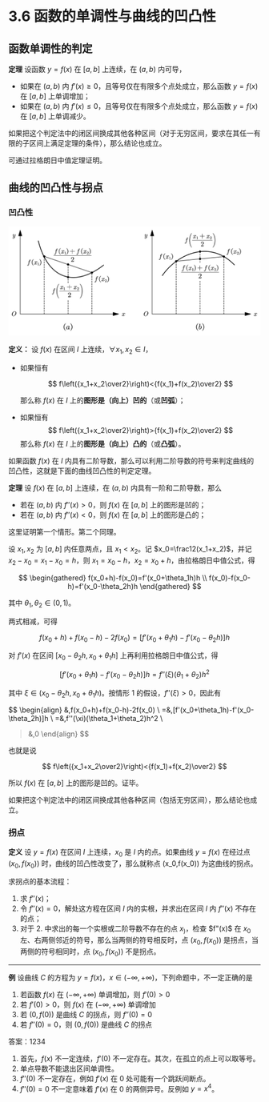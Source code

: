 # 3.6 函数的单调性与曲线的凹凸性

## 函数单调性的判定

**定理** 设函数 $y=f(x)$ 在 $[a,b]$ 上连续，在 $(a,b)$ 内可导，

- 如果在 $(a,b)$ 内 $f'(x)\ge0$，且等号仅在有限多个点处成立，那么函数 $y=f(x)$ 在 $[a,b]$ 上单调增加；
- 如果在 $(a,b)$ 内 $f'(x)\le0$，且等号仅在有限多个点处成立，那么函数 $y=f(x)$ 在 $[a,b]$ 上单调减少。

如果把这个判定法中的闭区间换成其他各种区间（对于无穷区间，要求在其任一有限的子区间上满足定理的条件），那么结论也成立。

可通过拉格朗日中值定理证明。

## 曲线的凹凸性与拐点

### 凹凸性

![](./images/convexity.svg)

**定义：** 设 $f(x)$ 在区间 $I$ 上连续，$\forall x_1,x_2\in I$，

- 如果恒有

  $$
  f\left({x_1+x_2\over2}\right)<{f(x_1)+f(x_2)\over2}
  $$

  那么称 $f(x)$ 在 $I$ 上的**图形是（向上）凹的**（或**凹弧**）；

- 如果恒有
  $$
  f\left({x_1+x_2\over2}\right)>{f(x_1)+f(x_2)\over2}
  $$
  那么称 $f(x)$ 在 $I$ 上的**图形是（向上）凸的**（或**凸弧**）。

如果函数 $f(x)$ 在 $I$ 内具有二阶导数，那么可以利用二阶导数的符号来判定曲线的凹凸性，这就是下面的曲线凹凸性的判定定理。

**定理** 设 $f(x)$ 在 $[a,b]$ 上连续，在 $(a,b)$ 内具有一阶和二阶导数，那么

- 若在 $(a,b)$ 内 $f''(x)>0$，则 $f(x)$ 在 $[a,b]$ 上的图形是凹的；
- 若在 $(a,b)$ 内 $f''(x)<0$，则 $f(x)$ 在 $[a,b]$ 上的图形是凸的；

这里证明第一个情形。第二个同理。

设 $x_1,x_2$ 为 $[a,b]$ 内任意两点，且 $x_1<x_2$。记 $x_0=\frac12(x_1+x_2)$，并记 $x_2-x_0=x_1-x_0=h$，则 $x_1=x_0-h$，$x_2=x_0+h$，由拉格朗日中值公式，得

$$
\begin{gathered}
f(x_0+h)-f(x_0)=f'(x_0+\theta_1h)h \\
f(x_0)-f(x_0-h)=f'(x_0-\theta_2h)h
\end{gathered}
$$

其中 $\theta_1,\theta_2\in(0,1)$。

两式相减，可得

$$
f(x_0+h)+f(x_0-h)-2f(x_0)=[f'(x_0+\theta_1h)-f'(x_0-\theta_2h)]h
$$

对 $f'(x)$ 在区间 $[x_0-\theta_2h,x_0+\theta_1h]$ 上再利用拉格朗日中值公式，得

$$
[f'(x_0+\theta_1h)-f'(x_0-\theta_2h)]h=f''(\xi)(\theta_1+\theta_2)h^2
$$

其中 $\xi\in(x_0-\theta_2h,x_0+\theta_1h)$。按情形 1 的假设，$f''(\xi)>0$，因此有

$$
\begin{align}
&\,f(x_0+h)+f(x_0-h)-2f(x_0) \\
=&\,[f'(x_0+\theta_1h)-f'(x_0-\theta_2h)]h \\
=&\,f''(\xi)(\theta_1+\theta_2)h^2 \\
>&\,0
\end{align}
$$

也就是说

$$
f\left({x_1+x_2\over2}\right)<{f(x_1)+f(x_2)\over2}
$$

所以 $f(x)$ 在 $[a,b]$ 上的图形是凹的。证毕。

如果把这个判定法中的闭区间换成其他各种区间（包括无穷区间），那么结论也成立。

### 拐点

**定义** 设 $y=f(x)$ 在区间 $I$ 上连续，$x_0$ 是 $I$ 内的点。如果曲线 $y=f(x)$ 在经过点 $(x_0,f(x_0))$ 时，曲线的凹凸性改变了，那么就称点 (x_0,f(x_0)) 为这曲线的拐点。

求拐点的基本流程：

1. 求 $f''(x)$；
2. 令 $f''(x)=0$，解处这方程在区间 $I$ 内的实根，并求出在区间 $I$ 内 $f''(x)$ 不存在的点；
3. 对于 2. 中求出的每一个实根或二阶导数不存在的点 $x_)$，检查 $f"(x)$ 在 $x_0$ 左、右两侧邻近的符号，那么当两侧的符号相反时，点 $(x_0,f(x_0))$ 是拐点，当两侧的符号相同时，点 $(x_0,f(x_0))$ 不是拐点。

---

**例** 设曲线 $C$ 的方程为 $y=f(x)$，$x\in(-\infty,+\infty)$，下列命题中，不一定正确的是

1. 若函数 $f(x)$ 在 $(-\infty,+\infty)$ 单调增加，则 $f'(0)>0$
2. 若 $f'(0)>0$，则 $f(x)$ 在 $(-\infty,+\infty)$ 单调增加
3. 若 $(0,f(0))$ 是曲线 $C$ 的拐点，则 $f''(0)=0$
4. 若 $f''(0)=0$，则 $(0,f(0))$ 是曲线 $C$ 的拐点

答案：1234

1. 首先，$f(x)$ 不一定连续，$f'(0)$ 不一定存在。其次，在孤立的点上可以取等号。
2. 单点导数不能退出区间单调性。
3. $f''(0)$ 不一定存在，例如 $f'(x)$ 在 $0$ 处可能有一个跳跃间断点。
4. $f''(0)=0$ 不一定意味着 $f'(x)$ 在 $0$ 的两侧异号。反例如 $y=x^4$。

